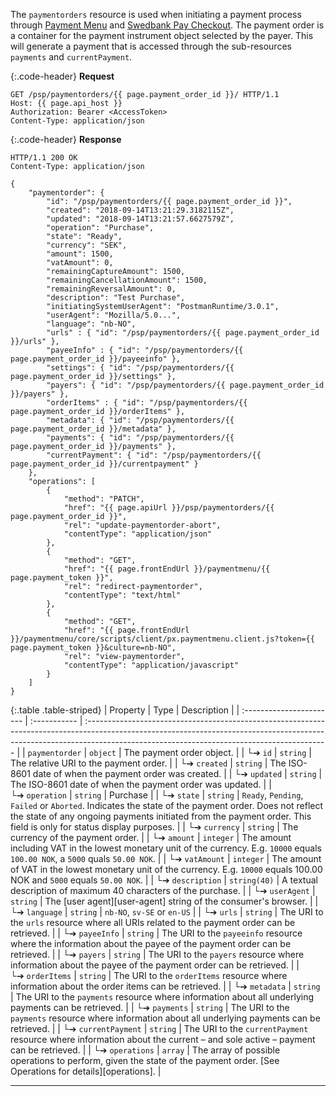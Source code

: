 The `paymentorders` resource is used when initiating a payment process through
[Payment Menu][payment-menu] and [Swedbank Pay Checkout](/checkout/index). The payment
order is a container for the payment instrument object selected by the payer. This
will generate a payment that is accessed through the sub-resources `payments`
and `currentPayment`.

{:.code-header}
**Request**

```http
GET /psp/paymentorders/{{ page.payment_order_id }}/ HTTP/1.1
Host: {{ page.api_host }}
Authorization: Bearer <AccessToken>
Content-Type: application/json
```

{:.code-header}
**Response**

```http
HTTP/1.1 200 OK
Content-Type: application/json

{
    "paymentorder": {
        "id": "/psp/paymentorders/{{ page.payment_order_id }}",
        "created": "2018-09-14T13:21:29.3182115Z",
        "updated": "2018-09-14T13:21:57.6627579Z",
        "operation": "Purchase",
        "state": "Ready",
        "currency": "SEK",
        "amount": 1500,
        "vatAmount": 0,
        "remainingCaptureAmount": 1500,
        "remainingCancellationAmount": 1500,
        "remainingReversalAmount": 0,
        "description": "Test Purchase",
        "initiatingSystemUserAgent": "PostmanRuntime/3.0.1",
        "userAgent": "Mozilla/5.0...",
        "language": "nb-NO",
        "urls" : { "id": "/psp/paymentorders/{{ page.payment_order_id }}/urls" },
        "payeeInfo" : { "id": "/psp/paymentorders/{{ page.payment_order_id }}/payeeinfo" },
        "settings": { "id": "/psp/paymentorders/{{ page.payment_order_id }}/settings" },
        "payers": { "id": "/psp/paymentorders/{{ page.payment_order_id }}/payers" },
        "orderItems" : { "id": "/psp/paymentorders/{{ page.payment_order_id }}/orderItems" },
        "metadata": { "id": "/psp/paymentorders/{{ page.payment_order_id }}/metadata" },
        "payments": { "id": "/psp/paymentorders/{{ page.payment_order_id }}/payments" },
        "currentPayment": { "id": "/psp/paymentorders/{{ page.payment_order_id }}/currentpayment" }
    },
    "operations": [
        {
            "method": "PATCH",
            "href": "{{ page.apiUrl }}/psp/paymentorders/{{ page.payment_order_id }}",
            "rel": "update-paymentorder-abort",
            "contentType": "application/json"
        },
        {
            "method": "GET",
            "href": "{{ page.frontEndUrl }}/paymentmenu/{{ page.payment_token }}",
            "rel": "redirect-paymentorder",
            "contentType": "text/html"
        },
        {
            "method": "GET",
            "href": "{{ page.frontEndUrl }}/paymentmenu/core/scripts/client/px.paymentmenu.client.js?token={{ page.payment_token }}&culture=nb-NO",
            "rel": "view-paymentorder",
            "contentType": "application/javascript"
        }
    ]
}
```

{:.table .table-striped}
| Property                 | Type         | Description                                                                                                                                                                                                               |
| :----------------------- | :----------- | :------------------------------------------------------------------------------------------------------------------------------------------------------------------------------------------------------------------------ |
| `paymentorder`           | `object`     | The payment order object.                                                                                                                                                                                                 |
| └➔&nbsp;`id`             | `string`     | The relative URI to the payment order.                                                                                                                                                                                    |
| └➔&nbsp;`created`        | `string`     | The ISO-8601 date of when the payment order was created.                                                                                                                                                                  |
| └➔&nbsp;`updated`        | `string`     | The ISO-8601 date of when the payment order was updated.                                                                                                                                                                  |
| └➔&nbsp;`operation`      | `string`     | Purchase                                                                                                                                                                                                                  |
| └➔&nbsp;`state`          | `string`     | `Ready`, `Pending`, `Failed` or `Aborted`. Indicates the state of the payment order. Does not reflect the state of any ongoing payments initiated from the payment order. This field is only for status display purposes. |
| └➔&nbsp;`currency`       | `string`     | The currency of the payment order.                                                                                                                                                                                        |
| └➔&nbsp;`amount`         | `integer`    | The amount including VAT in the lowest monetary unit of the currency. E.g. `10000` equals `100.00 NOK`, a `5000` quals `50.00 NOK`.                                                                                       |
| └➔&nbsp;`vatAmount`      | `integer`    | The amount of VAT in the lowest monetary unit of the currency. E.g. `10000` equals 100.00 NOK and `5000` equals `50.00 NOK`.                                                                                              |
| └➔&nbsp;`description`    | `string(40)` | A textual description of maximum 40 characters of the purchase.                                                                                                                                                           |
| └➔&nbsp;`userAgent`      | `string`     | The [user agent][user-agent] string of the consumer's browser.                                                                                                                                                            |
| └➔&nbsp;`language`       | `string`     | `nb-NO`, `sv-SE` or `en-US`                                                                                                                                                                                               |
| └➔&nbsp;`urls`           | `string`     | The URI to the `urls` resource where all URIs related to the payment order can be retrieved.                                                                                                                              |
| └➔&nbsp;`payeeInfo`      | `string`     | The URI to the `payeeinfo` resource where the information about the payee of the payment order can be retrieved.                                                                                                          |
| └➔&nbsp;`payers`         | `string`     | The URI to the `payers` resource where information about the payee of the payment order can be retrieved.                                                                                                                 |
| └➔&nbsp;`orderItems`     | `string`     | The URI to the `orderItems` resource where information about the order items can be retrieved.                                                                                                                            |
| └➔&nbsp;`metadata`       | `string`     | The URI to the `payments` resource where information about all underlying payments can be retrieved.                                                                                                                      |
| └➔&nbsp;`payments`       | `string`     | The URI to the `payments` resource where information about all underlying payments can be retrieved.                                                                                                                      |
| └➔&nbsp;`currentPayment` | `string`     | The URI to the `currentPayment` resource where information about the current – and sole active – payment can be retrieved.                                                                                                |
| └➔&nbsp;`operations`     | `array`      | The array of possible operations to perform, given the state of the payment order. [See Operations for details][operations].                                                                                              |

-----------------------------------------
[payment-menu]: /checkout/payment-menu
